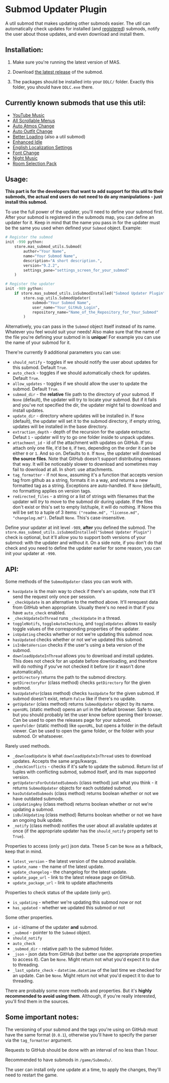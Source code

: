 
# Submod Updater Plugin

A util submod that makes updating other submods easier. The util can automatically check updates for installed (and [registered](https://github.com/Booplicate/MAS-Submods-SubmodUpdaterPlugin#usage)) submods, notify the user about those updates, and even download and install them.

## Installation:
1. Make sure you're running the latest version of MAS.

2. Download [the latest release](https://github.com/Booplicate/MAS-Submods-SubmodUpdaterPlugin/releases/latest) of the submod.

3. The packages should be installed into your `DDLC/` folder. Exactly this folder, you should have `DDLC.exe` there.

## Currently known submods that use this util:
- [YouTube Music](https://github.com/Booplicate/MAS-Submods-YouTubeMusic)
- [All Scrollable Menus](https://github.com/multimokia/MAS-Submod-consistent-menus)
- [Auto Atmos Change](https://github.com/multimokia/MAS-Submod-Auto-Atmos-Change)
- [Auto Outfit Change](https://github.com/multimokia/MAS-Submod-Auto-Outfit-Change)
- [Better Loading](https://github.com/multimokia/MAS-Util-Better-Loading) (also a util submod)
- [Enhanced Idle](https://github.com/multimokia/MAS-Submod-Enhanced-Idle)
- [English Localization Settings](https://github.com/multimokia/MAS-Submod-English-Localization-Settings)
- [Font Change](https://github.com/multimokia/MAS-Submod-Font-Change)
- [Night Music](https://github.com/multimokia/MAS-Submod-Nightmusic)
- [Room Selection Pack](https://github.com/tw4449/tw4449-Custom-Room-Selection-Pack-Main-Repository/blob/master/README.md)

## Usage:
**This part is for the developers that want to add support for this util to their submods, the actual end users do not need to do any manipulations - just install this submod.**

To use the full power of the updater, you'll need to define your submod first. After your submod is registered in the submods map, you can define an updater for it. Keep in mind that the name you pass in for the updater must be the same you used when defined your `Submod` object. Example:
```python
# Register the submod
init -990 python:
    store.mas_submod_utils.Submod(
        author="Your Name",
        name="Your Submod Name",
        description="A short description.",
        version="9.2.2",
        settings_pane="settings_screen_for_your_submod"
    )

# Register the updater
init -989 python:
    if store.mas_submod_utils.isSubmodInstalled("Submod Updater Plugin"):
        store.sup_utils.SubmodUpdater(
            submod="Your Submod Name",
            user_name="Your_GitHub_Login",
            repository_name="Name_of_the_Repository_for_Your_Submod"
        )
```
Alternatively, you can pass in the `Submod` object itself instead of its name. Whatever you feel would suit your needs! Also make sure that the name of the file you're defining your submod in is **unique**! For example you can use the name of your submod for it.

There're currently 9 additional parameters you can use:
- `should_notify` - toggles if we should notify the user about updates for this submod. Default `True`.
- `auto_check` - toggles if we should automatically check for updates. Default `True`.
- `allow_updates` - toggles if we should allow the user to update the submod. Default `True`.
- `submod_dir` - the **relative** file path to the directory of your submod. If `None` (default), the updater will try to locate your submod. But if it fails and you've not specified the dir, the updater might fail to download and install updates.
- `update_dir` - directory where updates will be installed in. If `None` (default), the updater will set it to the submod directory, if empty string, updates will be installed in the base directory.
- `extraction_depth` - depth of the recursion for the update extractor. Defaut `1` - updater will try to go one folder inside to unpack updates.
- `attachment_id` - id of the attachment with updates on GitHub. If you attach only one file, it'd be `0`, if two, depending on the order it can be either `0` or `1`. And so on. Defaults to `0`. If `None`, the updater will download **the source files**. Note that GitHub doesn't support distributing releases that way. It will be noticeably slower to download and sometimes may fail to download at all. In short: use attachments.
- `tag_formatter` - if not `None`, assuming it's a function that accepts version tag from github as a string, formats it in a way, and returns a new formatted tag as a string. Exceptions are auto-handled. If `None` (default), no formatting applies on version tags.
- `redirected_files` - a string or a list of strings with filenames that the updater will *try* to move to the submod dir during update. If the files don't exist or this's set to empty list/tuple, it will do nothing. If None this will be set to a tuple of 3 items: `("readme.md", "license.md", "changelog.md")`. Default `None`. This's case-insensitive.

Define your updater at init level `-989`, **after** you defined the submod.
The `store.mas_submod_utils.isSubmodInstalled("Submod Updater Plugin")` check is optional, but it'll allow you to support both versions of your submod: with the updater and without it. On a side note, if you don't do that check and you need to define the updater earlier for some reason, you can init your updater at `-990`.

## API:
Some methods of the `SubmodUpdater` class you can work with.
- `hasUpdate` is the main way to check if there's an update, note that it'll send the request only once per session.
- `_checkUpdate` is an alternative to the method above. It'll rerequest data from GitHub when appropriate. Usually there's no need in that if you have `auto_check` enabled.
- `_checkUpdateInThread` runs `_checkUpdate` in a thread.
- `toggleNotifs`, `toggleAutoChecking`, and `toggleUpdates` allows to easily toggle values of the corresponding properties of the updater.
- `isUpdating` checks whether or not we're updating this submod now.
- `hasUpdated` checks whether or not we've updated this submod.
- `isInBetaVersion` checks if the user's using a beta version of the submod.
- `downloadUpdateInThread` allows you to download and install updates. This does not check for an update before downloading, and therefore will do nothing if you've not checked it before (or it wasn't done automatically).
- `getDirectory` returns the path to the submod directory.
- `getDirectoryFor` (class method) checks `getDirectory` for the given submod.
- `hasUpdateFor`(class method) checks `hasUpdate` for the given submod. If submod doesn't exist, return `False` like if there's no update.
- `getUpdater` (class method) returns `SubmodUpdater` object by its name.
- `openURL` (static method) opens an url in the default browser. Safe to use, but you should probably let the user know before opening their browser. Can be used to open the releases page for your submod.
- `openFolder` (static method) like `openURL`, but opens a folder in the default viewer. Can be used to open the game folder, or the folder with your submod. Or whatsoever.

Rarely used methods.
- `_downloadUpdate` is what `downloadUpdateInThread` uses to download updates. Accepts the same args/kwargs.
- `_checkConflicts` - checks if it's safe to update the submod. Return list of tuples with conflicting submod, submod itself, and its max supported version.
- `getUpdatersForOutdatedSubmods` (class method) just what you think - it returns `SubmodUpdater` objects for each outdated submod.
- `hasOutdatedSubmods` (class method) returns boolean whether or not we have outdated submods.
- `isUpdatingAny` (class method) returns boolean whether or not we're updating a submod.
- `isBulkUpdating` (class method) Returns boolean whether or not we have an ongoing bulk update.
- `_notify` (class method) notifies the user about all available updates at once (if the appropriate updater has the `should_notify` property set to `True`).

Properties to access (only `get`) json data. These 5 can be `None` as a fallback, keep that in mind.
- `latest_version` - the latest version of the submod available.
- `update_name` - the name of the latest update.
- `update_changelog` - the changelog for the latest update.
- `update_page_url` - link to the latest release page on GitHub.
- `update_package_url` - link to update attachments

Properties to check status of the update (only `get`).
- `is_updating` - whether we're updating this submod now or not
- `has_updated` - whether we updated this submod or not

Some other properties.
- `id` - id/name of the updater **and** submod.
- `_submod` - pointer to the `Submod` object.
- `should_notify`
- `auto_check`
- `_submod_dir` - relative path to the submod folder.
- `_json` - json data from GitHub (but better use the appropriate properties to access it). Can be `None`. Might return not what you'd expect it to due to threading.
- `_last_update_check` - `datetime.datetime` of the last time we checked for an update. Can be `None`. Might return not what you'd expect it to due to threading.

There are probably some more methods and properties. But it's **highly recommended to avoid using them**. Although, if you're really interested, you'll find them in the sources.

## Some important notes:
The versioning of your submod and the tags you're using on GitHub must have the same format (`0.0.1`), otherwise you'll have to specify the parser via the `tag_formatter` argument.

Requests to GitHub should be done with an interval of no less than 1 hour.

Recommended to have submods in `/game/Submods/`.

The user can install only one update at a time, to apply the changes, they'll need to restart the game.
